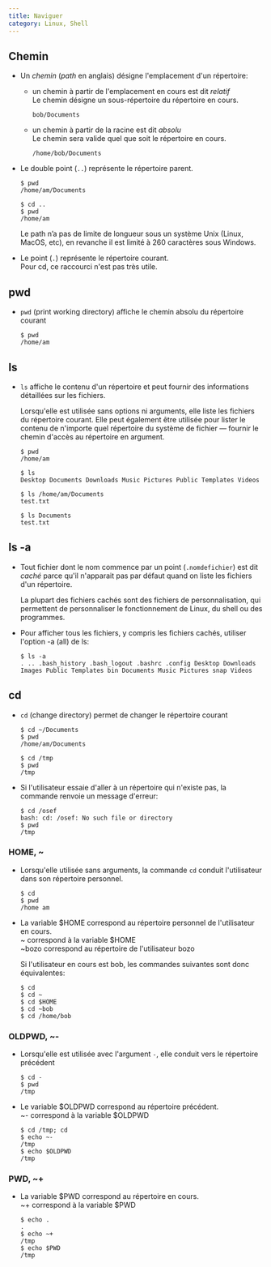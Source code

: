 ```yaml
---
title: Naviguer
category: Linux, Shell
---
```


## Chemin

* Un *chemin* (*path* en anglais) désigne l'emplacement d'un répertoire:

  - un chemin à partir de l'emplacement en cours est dit *relatif*  
    Le chemin désigne un sous-répertoire du répertoire en cours.

    ```
    bob/Documents
    ```

  - un chemin à partir de la racine est dit *absolu*  
    Le chemin sera valide quel que soit le répertoire en cours.  

    ```
    /home/bob/Documents
    ```

* Le double point (`..`) représente le répertoire parent.

  ```
  $ pwd
  /home/am/Documents

  $ cd ..
  $ pwd
  /home/am
  ```

  Le path n’a pas de limite de longueur sous un système Unix (Linux, MacOS, etc), en revanche il est limité à 260 caractères sous Windows.

* Le point (`.`) représente le répertoire courant.  
  Pour cd, ce raccourci n'est pas très utile.

## pwd

* `pwd` (print working directory) affiche le chemin absolu du répertoire courant

  ```
  $ pwd
  /home/am
  ```

## ls

* `ls` affiche le contenu d'un répertoire et peut fournir des informations détaillées sur les fichiers.

  Lorsqu'elle est utilisée sans options ni arguments, elle liste les fichiers du répertoire courant. Elle peut également être utilisée pour lister le contenu de n'importe quel répertoire du système de fichier — fournir le chemin d'accès au répertoire en argument.

  ```
  $ pwd
  /home/am

  $ ls
  Desktop Documents Downloads Music Pictures Public Templates Videos

  $ ls /home/am/Documents
  test.txt

  $ ls Documents
  test.txt
  ```

## ls -a

* Tout fichier dont le nom commence par un point (`.nomdefichier`) est dit *caché* parce qu'il n'apparait pas par défaut quand on liste les fichiers d'un répertoire.

  La plupart des fichiers cachés sont des fichiers de personnalisation, qui permettent de personnaliser le fonctionnement de Linux, du shell ou des programmes.

* Pour afficher tous les fichiers, y compris les fichiers cachés, utiliser l'option -a (all) de ls:

  ```
  $ ls -a
  . .. .bash_history .bash_logout .bashrc .config Desktop Downloads Images Public Templates bin Documents Music Pictures snap Videos
  ```

## cd

* `cd` (change directory) permet de changer le répertoire courant

  ```
  $ cd ~/Documents
  $ pwd
  /home/am/Documents

  $ cd /tmp
  $ pwd
  /tmp
  ```

* Si l'utilisateur essaie d'aller à un répertoire qui n'existe pas, la commande renvoie un message d'erreur:

  ```
  $ cd /osef
  bash: cd: /osef: No such file or directory
  $ pwd
  /tmp
  ```

### HOME, ~

* Lorsqu'elle utilisée sans arguments, la commande `cd` conduit l'utilisateur dans son répertoire personnel.

  ```
  $ cd
  $ pwd
  /home am
  ```

* La variable $HOME correspond au répertoire personnel de l'utilisateur en cours.  
  ~ correspond à la variable $HOME  
  ~bozo correspond au répertoire de l'utilisateur bozo

  Si l'utilisateur en cours est bob, les commandes suivantes sont donc équivalentes:

  ```
  $ cd
  $ cd ~
  $ cd $HOME
  $ cd ~bob
  $ cd /home/bob
  ```

### OLDPWD, ~-

* Lorsqu'elle est utilisée avec l'argument `-`, elle conduit vers le répertoire précédent

  ```
  $ cd -
  $ pwd
  /tmp
  ```

* Le variable $OLDPWD correspond au répertoire précédent.  
  ~- correspond à la variable $OLDPWD

  ```
  $ cd /tmp; cd
  $ echo ~-
  /tmp
  $ echo $OLDPWD
  /tmp
  ```

### PWD, ~+

* La variable $PWD correspond au répertoire en cours.  
  ~+ correspond à la variable $PWD

  ```
  $ echo .
  .
  $ echo ~+
  /tmp
  $ echo $PWD
  /tmp
  ```
